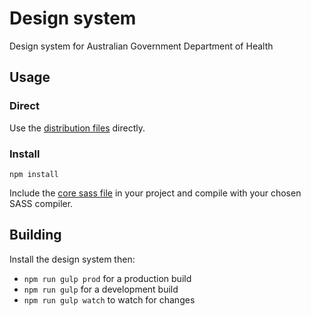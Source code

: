 # Design system
Design system for Australian Government Department of Health

## Usage

### Direct
Use the [distribution files](dist) directly.

### Install

`npm install`

Include the [core sass file](sass/healthgovau-ds.scss) in your project and compile with your chosen SASS compiler.

## Building

Install the design system then:
* `npm run gulp prod` for a production build
* `npm run gulp` for a development build
* `npm run gulp watch` to watch for changes
